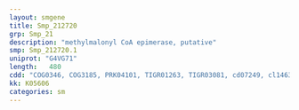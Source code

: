 ```yaml
---
layout: smgene
title: Smp_212720
grp: Smp_21
description: "methylmalonyl CoA epimerase, putative"
smp: Smp_212720.1
uniprot: "G4VG71"
length:   480
cdd: "COG0346, COG3185, PRK04101, TIGR01263, TIGR03081, cd07249, cl14632, pfam13669"
kk: K05606
categories: sm
---
```

